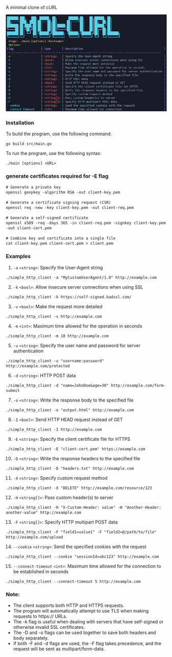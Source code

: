 A minimal clone of cURL

![smol-curl](./smol-curl.png)

### Installation

To build the program, use the following command:
```
go build src/main.go
```

To run the program, use the following syntax:
```
./main [options] <URL>
```

### generate certificates required for -E flag
```
# Generate a private key
openssl genpkey -algorithm RSA -out client-key.pem

# Generate a certificate signing request (CSR)
openssl req -new -key client-key.pem -out client-req.pem

# Generate a self-signed certificate
openssl x509 -req -days 365 -in client-req.pem -signkey client-key.pem -out client-cert.pem

# Combine key and certificate into a single file
cat client-key.pem client-cert.pem > client.pem
```

### Examples

1. `-a` `<string>`: Specify the User-Agent string
```
./simple_http_client -a "MyCustomUserAgent/1.0" http://example.com
```

2. `-k` `<bool>`: Allow insecure server connections when using SSL
```
./simple_http_client -k https://self-signed.badssl.com/
```

3. `-v` `<bool>`: Make the request more detailed
```
./simple_http_client -v http://example.com
```

4. `-m` `<int>`: Maximum time allowed for the operation in seconds
```
./simple_http_client -m 10 http://example.com
```

5. `-u` `<string>`: Specify the user name and password for server authentication
```
./simple_http_client -u "username:password" http://example.com/protected
```

6. `-d` `<string>`: HTTP POST data
```
./simple_http_client -d "name=JohnDoe&age=30" http://example.com/form-submit
```

7. `-o` `<string>`: Write the response body to the specified file
```
./simple_http_client -o "output.html" http://example.com
```

8. `-I` `<bool>`: Send HTTP HEAD request instead of GET
```
./simple_http_client -I http://example.com
```

9. `-E` `<string>`: Specify the client certificate file for HTTPS
```
./simple_http_client -E "client-cert.pem" https://example.com
```

10. `-D` `<string>`: Write the response headers to the specified file
```
./simple_http_client -D "headers.txt" http://example.com
```

11. `-X` `<string>`: Specify custom request method
```
./simple_http_client -X "DELETE" http://example.com/resource/123
```

12. `-H` `<string[]>`: Pass custom header(s) to server
```
./simple_http_client -H "X-Custom-Header: value" -H "Another-Header: another-value" http://example.com
```

13. `-F` `<string[]>`: Specify HTTP multipart POST data
```
./simple_http_client -F "field1=value1" -F "field2=@/path/to/file" http://example.com/upload
```

14. `--cookie` `<string>`: Send the specified cookies with the request
```
./simple_http_client --cookie "sessionId=abc123" http://example.com
```

15. `--connect-timeout` `<int>`: Maximum time allowed for the connection to be established in seconds
```
./simple_http_client --connect-timeout 5 http://example.com
```

### Note:
- The client supports both HTTP and HTTPS requests.
- The program will automatically attempt to use TLS when making requests to https:// URLs.
- The -k flag is useful when dealing with servers that have self-signed or otherwise invalid SSL certificates.
- The -D and -o flags can be used together to save both headers and body separately.
- If both -F and -d flags are used, the -F flag takes precedence, and the request will be sent as multipart/form-data.